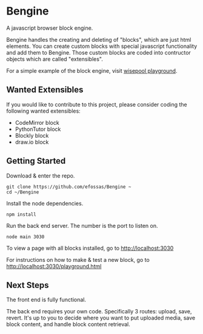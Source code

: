 # Bengine
A javascript browser block engine.

Bengine handles the creating and deleting of "blocks", which are just html elements. You can create custom blocks with special javascript functionality and add them to Bengine. Those custom blocks are coded into contructor objects which are called "extensibles".

For a simple example of the block engine, visit [wisepool playground](http://wisepool.io/play).

## Wanted Extensibles

If you would like to contribute to this project, please consider coding the following wanted extensibles:

- CodeMirror block
- PythonTutor block
- Blockly block
- draw.io block

## Getting Started

Download & enter the repo.

```
git clone https://github.com/efossas/Bengine ~
cd ~/Bengine
```

Install the node dependencies.

```
npm install
```

Run the back end server. The number is the port to listen on.

```
node main 3030
```

To view a page with all blocks installed, go to [http://localhost:3030](http://localhost:3030 "All Blocks")

For instructions on how to make & test a new block, go to [http://localhost:3030/playground.html](http://localhost:3030/playground.html "Create New Blocks")

## Next Steps

The front end is fully functional.

The back end requires your own code. Specifically 3 routes: upload, save, revert. It's up to you to decide where you want to put uploaded media, save block content, and handle block content retrieval.
